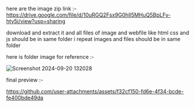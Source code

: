 here are the image zip link :- https://drive.google.com/file/d/10uRGQ2Fsx9G0hIl5MHuQ5BpLFy-hty5i/view?usp=sharing

download and extract it and all files of image and webfile like html css and js should be in same folder 
i repeat images and files should be in same folder 

here is folder image for reference :-

![Screenshot 2024-09-20 132028](https://github.com/user-attachments/assets/583f80c5-2978-4da1-8b12-ec1a0214f57e)


final preview :-



https://github.com/user-attachments/assets/f32cf150-fd6e-4f34-bcde-fe400bde49da






